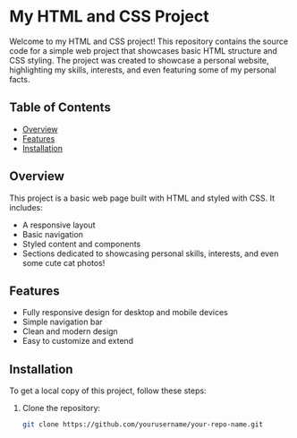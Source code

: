 # My HTML and CSS Project

Welcome to my HTML and CSS project! This repository contains the source code for a simple web project that showcases basic HTML structure and CSS styling. The project was created to showcase a personal website, highlighting my skills, interests, and even featuring some of my personal facts.

## Table of Contents
- [Overview](#overview)
- [Features](#features)
- [Installation](#installation)

## Overview
This project is a basic web page built with HTML and styled with CSS. It includes:
- A responsive layout
- Basic navigation
- Styled content and components
- Sections dedicated to showcasing personal skills, interests, and even some cute cat photos!

## Features
- Fully responsive design for desktop and mobile devices
- Simple navigation bar
- Clean and modern design
- Easy to customize and extend

## Installation
To get a local copy of this project, follow these steps:

1. Clone the repository:
   ```bash
   git clone https://github.com/yourusername/your-repo-name.git
